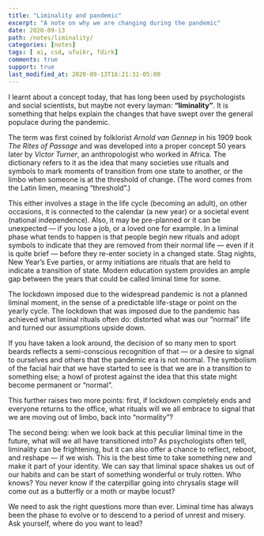 ```yaml
---
title: "Liminality and pandemic"
excerpt: "A note on why we are changing during the pandemic"
date: 2020-09-13
path: /notes/liminality/
categories: [notes]
tags: [ ai, csd, ufuikr, fdirk]
comments: true
support: true
last_modified_at: 2020-09-13T16:21:31-05:00
---
```


I learnt about a concept today, that has long been used by psychologists and social scientists, but maybe not every layman: **“liminality”**. It is something that helps explain the changes that have swept over the general populace during the pandemic.

The term was first coined by folklorist _Arnold van Gennep_ in his 1909 book _The Rites of Passage_ and was developed into a proper concept 50 years later by _Victor Turner_, an anthropologist who worked in Africa. The dictionary refers to it as the idea that many societies use rituals and symbols to mark moments of transition from one state to another, or the limbo when someone is at the threshold of change. (The word comes from the Latin limen, meaning “threshold”.)

This either involves a stage in the life cycle (becoming an adult), on other occasions, it is connected to the calendar (a new year) or a societal event (national independence). Also, it may be pre-planned or it can be unexpected — if you lose a job, or a loved one for example. In a liminal phase what tends to happen is that people begin new rituals and adopt symbols to indicate that they are removed from their normal life — even if it is quite brief — before they re-enter society in a changed state. Stag nights, New Year’s Eve parties, or army initiations are rituals that are held to indicate a transition of state. Modern education system provides an ample gap between the years that could be called liminal time for some.

The lockdown imposed due to the widespread pandemic is not a planned liminal moment, in the sense of a predictable life-stage or point on the yearly cycle. The lockdown that was imposed due to the pandemic has achieved what liminal rituals often do: distorted what was our “normal” life and turned our assumptions upside down.

If you have taken a look around, the decision of so many men to sport beards reflects a semi-conscious recognition of that — or a desire to signal to ourselves and others that the pandemic era is not normal. The symbolism of the facial hair that we have started to see is that we are in a transition to something else; a howl of protest against the idea that this state might become permanent or “normal”.

This further raises two more points: first, if lockdown completely ends and everyone returns to the office, what rituals will we all embrace to signal that we are moving out of limbo, back into “normality”?

The second being: when we look back at this peculiar liminal time in the future, what will we all have transitioned into? As psychologists often tell, liminality can be frightening, but it can also offer a chance to reflect, reboot, and reshape — if we wish. This is the best time to take something new and make it part of your identity. We can say that liminal space shakes us out of our habits and can be start of something wonderful or truly rotten. Who knows? You never know if the caterpillar going into chrysalis stage will come out as a butterfly or a moth or maybe locust?

We need to ask the right questions more than ever. Liminal time has always been the phase to evolve or to descend to a period of unrest and misery. Ask yourself, where do you want to lead?
